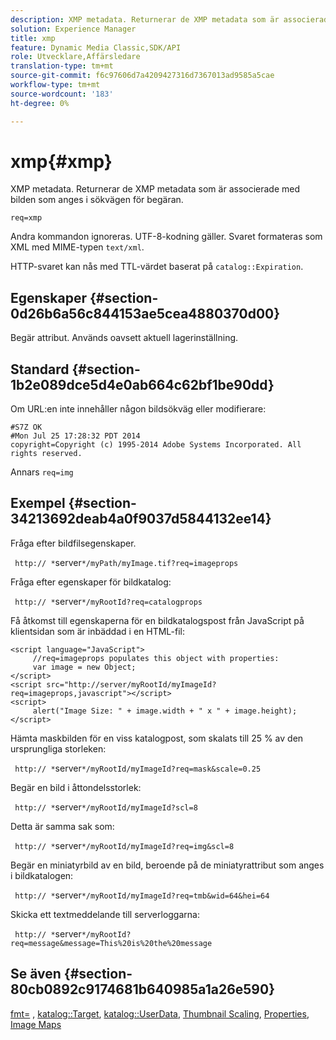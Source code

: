 ```yaml
---
description: XMP metadata. Returnerar de XMP metadata som är associerade med bilden som anges i sökvägen för begäran.
solution: Experience Manager
title: xmp
feature: Dynamic Media Classic,SDK/API
role: Utvecklare,Affärsledare
translation-type: tm+mt
source-git-commit: f6c97606d7a4209427316d7367013ad9585a5cae
workflow-type: tm+mt
source-wordcount: '183'
ht-degree: 0%

---
```



# xmp{#xmp}

XMP metadata. Returnerar de XMP metadata som är associerade med bilden som anges i sökvägen för begäran.

`req=xmp`

Andra kommandon ignoreras. UTF-8-kodning gäller. Svaret formateras som XML med MIME-typen `text/xml`.

HTTP-svaret kan nås med TTL-värdet baserat på `catalog::Expiration`.

## Egenskaper {#section-0d26b6a56c844153ae5cea4880370d00}

Begär attribut. Används oavsett aktuell lagerinställning.

## Standard {#section-1b2e089dce5d4e0ab664c62bf1be90dd}

Om URL:en inte innehåller någon bildsökväg eller modifierare:

```
#S7Z OK 
#Mon Jul 25 17:28:32 PDT 2014 
copyright=Copyright (c) 1995-2014 Adobe Systems Incorporated. All rights reserved.
```

Annars `req=img`

## Exempel {#section-34213692deab4a0f9037d5844132ee14}

Fråga efter bildfilsegenskaper.

` http:// *`server`*/myPath/myImage.tif?req=imageprops`

Fråga efter egenskaper för bildkatalog:

` http:// *`server`*/myRootId?req=catalogprops`

Få åtkomst till egenskaperna för en bildkatalogspost från JavaScript på klientsidan som är inbäddad i en HTML-fil:

```
<script language="JavaScript"> 
     //req=imageprops populates this object with properties: 
     var image = new Object; 
</script> 
<script src="http://server/myRootId/myImageId?req=imageprops,javascript"></script> 
<script> 
     alert("Image Size: " + image.width + " x " + image.height); 
</script>
```

Hämta maskbilden för en viss katalogpost, som skalats till 25 % av den ursprungliga storleken:

` http:// *`server`*/myRootId/myImageId?req=mask&scale=0.25`

Begär en bild i åttondelsstorlek:

` http:// *`server`*/myRootId/myImageId?scl=8`

Detta är samma sak som:

` http:// *`server`*/myRootId/myImageId?req=img&scl=8`

Begär en miniatyrbild av en bild, beroende på de miniatyrattribut som anges i bildkatalogen:

` http:// *`server`*/myRootId/myImageId?req=tmb&wid=64&hei=64`

Skicka ett textmeddelande till serverloggarna:

` http:// *`server`*/myRootId?req=message&message=This%20is%20the%20message`

## Se även {#section-80cb0892c9174681b640985a1a26e590}

[fmt=](../../../../../../is-api/http-ref/image-serving-api-ref/c-http-protocol-reference/c-command-reference/r-is-http-fmt.md#reference-cdf10043423b45ba9fe15157fb3ae37a) ,  [katalog::Target](/help/aem-is-ir-api/is-api/image-catalog/image-serving-api-ref/c-image-catalog-reference/c-image-svg-data-reference/c-image-data-reference/r-targets-cat.md),  [katalog::UserData](/help/aem-is-ir-api/is-api/image-catalog/image-serving-api-ref/c-image-catalog-reference/c-image-svg-data-reference/c-image-data-reference/r-userdata-cat.md),  [Thumbnail Scaling](../../../../../../is-api/http-ref/image-serving-api-ref/c-http-protocol-reference/c-notes-on-server-behavior/r-thumbnail-scaling.md#reference-0f71817f721d4913b34816758d69b07f),  [Properties](../../../../../../is-api/http-ref/image-serving-api-ref/c-http-protocol-reference/c-response-data/c-properties/c-properties.md#concept-49c609fd6de942cab422ee412353c9d9),  [Image Maps](../../../../../../is-api/http-ref/image-serving-api-ref/c-http-protocol-reference/c-syntax-and-features/r-image-maps.md#reference-ff7d1bac2a064104b0c508a81316fdab)
